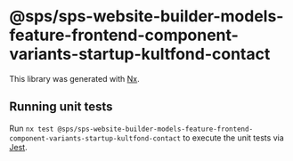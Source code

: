 # @sps/sps-website-builder-models-feature-frontend-component-variants-startup-kultfond-contact

This library was generated with [Nx](https://nx.dev).

## Running unit tests

Run `nx test @sps/sps-website-builder-models-feature-frontend-component-variants-startup-kultfond-contact` to execute the unit tests via [Jest](https://jestjs.io).
